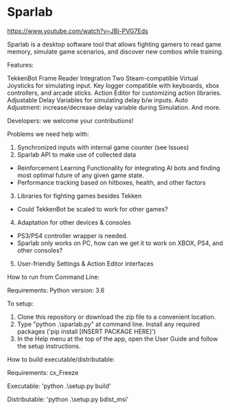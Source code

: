 # Sparlab

https://www.youtube.com/watch?v=JBl-PVG7Eds

Sparlab is a desktop software tool that allows fighting gamers to read game memory, simulate game scenarios, and discover new combos while training.

Features:

TekkenBot Frame Reader Integration
Two Steam-compatible Virtual Joysticks for simulating input.
Key logger compatible with keyboards, xbox controllers, and arcade sticks. 
Action Editor for customizing action libraries. 
Adjustable Delay Variables for simulating delay b/w inputs. 
Auto Adjustment: increase/decrease delay variable during Simulation. 
And more. 


Developers: we welcome your contributions!

Problems we need help with:

1) Synchronized inputs with internal game counter (see Issues) 
2) Sparlab API to make use of collected data
  - Reinforcement Learning Functionality for integrating AI bots and finding most optimal future of any given game state.
  - Performance tracking based on hitboxes, health, and other factors
3) Libraries for fighting games besides Tekken
  - Could TekkenBot be scaled to work for other games?
4) Adaptation for other devices & consoles
  - PS3/PS4 controller wrapper is needed. 
  - Sparlab only works on PC, how can we get it to work on XBOX, PS4, and other consoles? 
5) User-friendly Settings & Action Editor interfaces 


How to run from Command Line: 

Requirements:
Python version: 3.6

To setup: 
1) Clone this repository or download the zip file to a convenient location.
2) Type "python .\sparlab.py" at command line. Install any required packages ('pip install [INSERT PACKAGE HERE]') 
3) In the Help menu at the top of the app, open the User Guide and follow the setup instructions.


How to build executable/distributable: 

Requirements:
cx_Freeze

Executable:
'python .\setup.py build'  

Distributable:
'python .\setup.py bdist_msi'






